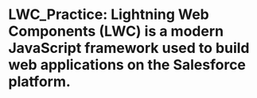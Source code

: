 # LWC_Practice: Lightning Web Components (LWC) is a modern JavaScript framework used to build web applications on the Salesforce platform.
